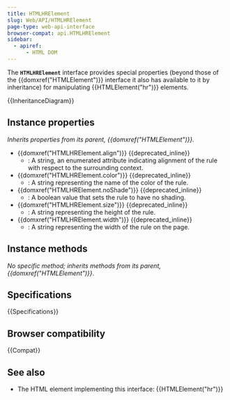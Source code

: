 ```yaml
---
title: HTMLHRElement
slug: Web/API/HTMLHRElement
page-type: web-api-interface
browser-compat: api.HTMLHRElement
sidebar:
  - apiref:
      - HTML DOM
---
```


The **`HTMLHRElement`** interface provides special properties (beyond those of the {{domxref("HTMLElement")}} interface it also has available to it by inheritance) for manipulating {{HTMLElement("hr")}} elements.

{{InheritanceDiagram}}

## Instance properties

_Inherits properties from its parent, {{domxref("HTMLElement")}}._

- {{domxref("HTMLHRElement.align")}} {{deprecated_inline}}
  - : A string, an enumerated attribute indicating alignment of the rule with respect to the surrounding context.
- {{domxref("HTMLHRElement.color")}} {{deprecated_inline}}
  - : A string representing the name of the color of the rule.
- {{domxref("HTMLHRElement.noShade")}} {{deprecated_inline}}
  - : A boolean value that sets the rule to have no shading.
- {{domxref("HTMLHRElement.size")}} {{deprecated_inline}}
  - : A string representing the height of the rule.
- {{domxref("HTMLHRElement.width")}} {{deprecated_inline}}
  - : A string representing the width of the rule on the page.

## Instance methods

_No specific method; inherits methods from its parent, {{domxref("HTMLElement")}}_.

## Specifications

{{Specifications}}

## Browser compatibility

{{Compat}}

## See also

- The HTML element implementing this interface: {{HTMLElement("hr")}}
